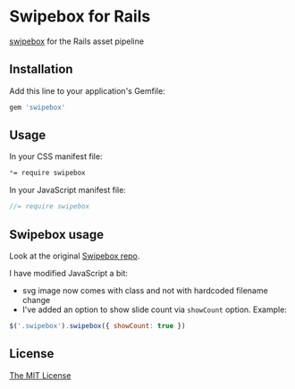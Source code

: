 # Swipebox for Rails

[swipebox](http://brutaldesign.github.io/swipebox/) for the Rails asset pipeline

## Installation

Add this line to your application's Gemfile:

```ruby
gem 'swipebox'
```

## Usage

In your CSS manifest file:

```css
*= require swipebox
```

In your JavaScript manifest file:

```js
//= require swipebox
```

## Swipebox usage

Look at the original [Swipebox repo](https://github.com/brutaldesign/swipebox#usage).

I have modified JavaScript a bit:
- svg image now comes with class and not with hardcoded filename change
- I've added an option to show slide count via `showCount` option. Example:

```js
$('.swipebox').swipebox({ showCount: true })
```

## License

[The MIT License](MIT-LICENSE)
